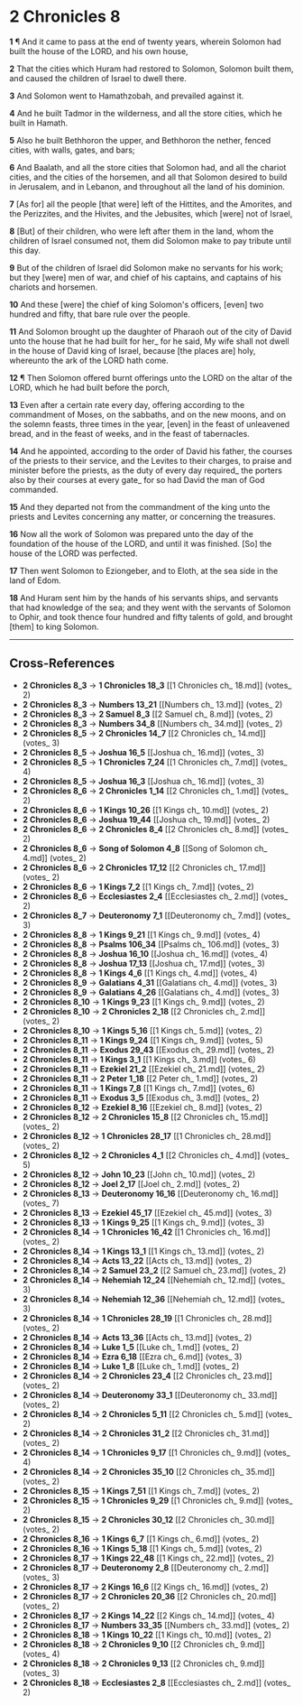 # 2 Chronicles 8

**1** ¶ And it came to pass at the end of twenty years, wherein Solomon had built the house of the LORD, and his own house,

**2** That the cities which Huram had restored to Solomon, Solomon built them, and caused the children of Israel to dwell there.

**3** And Solomon went to Hamathzobah, and prevailed against it.

**4** And he built Tadmor in the wilderness, and all the store cities, which he built in Hamath.

**5** Also he built Bethhoron the upper, and Bethhoron the nether, fenced cities, with walls, gates, and bars;

**6** And Baalath, and all the store cities that Solomon had, and all the chariot cities, and the cities of the horsemen, and all that Solomon desired to build in Jerusalem, and in Lebanon, and throughout all the land of his dominion.

**7** [As for] all the people [that were] left of the Hittites, and the Amorites, and the Perizzites, and the Hivites, and the Jebusites, which [were] not of Israel,

**8** [But] of their children, who were left after them in the land, whom the children of Israel consumed not, them did Solomon make to pay tribute until this day.

**9** But of the children of Israel did Solomon make no servants for his work; but they [were] men of war, and chief of his captains, and captains of his chariots and horsemen.

**10** And these [were] the chief of king Solomon's officers, [even] two hundred and fifty, that bare rule over the people.

**11** And Solomon brought up the daughter of Pharaoh out of the city of David unto the house that he had built for her_ for he said, My wife shall not dwell in the house of David king of Israel, because [the places are] holy, whereunto the ark of the LORD hath come.

**12** ¶ Then Solomon offered burnt offerings unto the LORD on the altar of the LORD, which he had built before the porch,

**13** Even after a certain rate every day, offering according to the commandment of Moses, on the sabbaths, and on the new moons, and on the solemn feasts, three times in the year, [even] in the feast of unleavened bread, and in the feast of weeks, and in the feast of tabernacles.

**14** And he appointed, according to the order of David his father, the courses of the priests to their service, and the Levites to their charges, to praise and minister before the priests, as the duty of every day required_ the porters also by their courses at every gate_ for so had David the man of God commanded.

**15** And they departed not from the commandment of the king unto the priests and Levites concerning any matter, or concerning the treasures.

**16** Now all the work of Solomon was prepared unto the day of the foundation of the house of the LORD, and until it was finished. [So] the house of the LORD was perfected.

**17** Then went Solomon to Eziongeber, and to Eloth, at the sea side in the land of Edom.

**18** And Huram sent him by the hands of his servants ships, and servants that had knowledge of the sea; and they went with the servants of Solomon to Ophir, and took thence four hundred and fifty talents of gold, and brought [them] to king Solomon.

---

## Cross-References

- **2 Chronicles 8_3** → **1 Chronicles 18_3** [[1 Chronicles ch_ 18.md]] (votes_ 2)
- **2 Chronicles 8_3** → **Numbers 13_21** [[Numbers ch_ 13.md]] (votes_ 2)
- **2 Chronicles 8_3** → **2 Samuel 8_3** [[2 Samuel ch_ 8.md]] (votes_ 2)
- **2 Chronicles 8_3** → **Numbers 34_8** [[Numbers ch_ 34.md]] (votes_ 2)
- **2 Chronicles 8_5** → **2 Chronicles 14_7** [[2 Chronicles ch_ 14.md]] (votes_ 3)
- **2 Chronicles 8_5** → **Joshua 16_5** [[Joshua ch_ 16.md]] (votes_ 3)
- **2 Chronicles 8_5** → **1 Chronicles 7_24** [[1 Chronicles ch_ 7.md]] (votes_ 4)
- **2 Chronicles 8_5** → **Joshua 16_3** [[Joshua ch_ 16.md]] (votes_ 3)
- **2 Chronicles 8_6** → **2 Chronicles 1_14** [[2 Chronicles ch_ 1.md]] (votes_ 2)
- **2 Chronicles 8_6** → **1 Kings 10_26** [[1 Kings ch_ 10.md]] (votes_ 2)
- **2 Chronicles 8_6** → **Joshua 19_44** [[Joshua ch_ 19.md]] (votes_ 2)
- **2 Chronicles 8_6** → **2 Chronicles 8_4** [[2 Chronicles ch_ 8.md]] (votes_ 2)
- **2 Chronicles 8_6** → **Song of Solomon 4_8** [[Song of Solomon ch_ 4.md]] (votes_ 2)
- **2 Chronicles 8_6** → **2 Chronicles 17_12** [[2 Chronicles ch_ 17.md]] (votes_ 2)
- **2 Chronicles 8_6** → **1 Kings 7_2** [[1 Kings ch_ 7.md]] (votes_ 2)
- **2 Chronicles 8_6** → **Ecclesiastes 2_4** [[Ecclesiastes ch_ 2.md]] (votes_ 2)
- **2 Chronicles 8_7** → **Deuteronomy 7_1** [[Deuteronomy ch_ 7.md]] (votes_ 3)
- **2 Chronicles 8_8** → **1 Kings 9_21** [[1 Kings ch_ 9.md]] (votes_ 4)
- **2 Chronicles 8_8** → **Psalms 106_34** [[Psalms ch_ 106.md]] (votes_ 3)
- **2 Chronicles 8_8** → **Joshua 16_10** [[Joshua ch_ 16.md]] (votes_ 4)
- **2 Chronicles 8_8** → **Joshua 17_13** [[Joshua ch_ 17.md]] (votes_ 3)
- **2 Chronicles 8_8** → **1 Kings 4_6** [[1 Kings ch_ 4.md]] (votes_ 4)
- **2 Chronicles 8_9** → **Galatians 4_31** [[Galatians ch_ 4.md]] (votes_ 3)
- **2 Chronicles 8_9** → **Galatians 4_26** [[Galatians ch_ 4.md]] (votes_ 3)
- **2 Chronicles 8_10** → **1 Kings 9_23** [[1 Kings ch_ 9.md]] (votes_ 2)
- **2 Chronicles 8_10** → **2 Chronicles 2_18** [[2 Chronicles ch_ 2.md]] (votes_ 2)
- **2 Chronicles 8_10** → **1 Kings 5_16** [[1 Kings ch_ 5.md]] (votes_ 2)
- **2 Chronicles 8_11** → **1 Kings 9_24** [[1 Kings ch_ 9.md]] (votes_ 5)
- **2 Chronicles 8_11** → **Exodus 29_43** [[Exodus ch_ 29.md]] (votes_ 2)
- **2 Chronicles 8_11** → **1 Kings 3_1** [[1 Kings ch_ 3.md]] (votes_ 6)
- **2 Chronicles 8_11** → **Ezekiel 21_2** [[Ezekiel ch_ 21.md]] (votes_ 2)
- **2 Chronicles 8_11** → **2 Peter 1_18** [[2 Peter ch_ 1.md]] (votes_ 2)
- **2 Chronicles 8_11** → **1 Kings 7_8** [[1 Kings ch_ 7.md]] (votes_ 6)
- **2 Chronicles 8_11** → **Exodus 3_5** [[Exodus ch_ 3.md]] (votes_ 2)
- **2 Chronicles 8_12** → **Ezekiel 8_16** [[Ezekiel ch_ 8.md]] (votes_ 2)
- **2 Chronicles 8_12** → **2 Chronicles 15_8** [[2 Chronicles ch_ 15.md]] (votes_ 2)
- **2 Chronicles 8_12** → **1 Chronicles 28_17** [[1 Chronicles ch_ 28.md]] (votes_ 2)
- **2 Chronicles 8_12** → **2 Chronicles 4_1** [[2 Chronicles ch_ 4.md]] (votes_ 5)
- **2 Chronicles 8_12** → **John 10_23** [[John ch_ 10.md]] (votes_ 2)
- **2 Chronicles 8_12** → **Joel 2_17** [[Joel ch_ 2.md]] (votes_ 2)
- **2 Chronicles 8_13** → **Deuteronomy 16_16** [[Deuteronomy ch_ 16.md]] (votes_ 7)
- **2 Chronicles 8_13** → **Ezekiel 45_17** [[Ezekiel ch_ 45.md]] (votes_ 3)
- **2 Chronicles 8_13** → **1 Kings 9_25** [[1 Kings ch_ 9.md]] (votes_ 3)
- **2 Chronicles 8_14** → **1 Chronicles 16_42** [[1 Chronicles ch_ 16.md]] (votes_ 2)
- **2 Chronicles 8_14** → **1 Kings 13_1** [[1 Kings ch_ 13.md]] (votes_ 2)
- **2 Chronicles 8_14** → **Acts 13_22** [[Acts ch_ 13.md]] (votes_ 2)
- **2 Chronicles 8_14** → **2 Samuel 23_2** [[2 Samuel ch_ 23.md]] (votes_ 2)
- **2 Chronicles 8_14** → **Nehemiah 12_24** [[Nehemiah ch_ 12.md]] (votes_ 3)
- **2 Chronicles 8_14** → **Nehemiah 12_36** [[Nehemiah ch_ 12.md]] (votes_ 3)
- **2 Chronicles 8_14** → **1 Chronicles 28_19** [[1 Chronicles ch_ 28.md]] (votes_ 2)
- **2 Chronicles 8_14** → **Acts 13_36** [[Acts ch_ 13.md]] (votes_ 2)
- **2 Chronicles 8_14** → **Luke 1_5** [[Luke ch_ 1.md]] (votes_ 2)
- **2 Chronicles 8_14** → **Ezra 6_18** [[Ezra ch_ 6.md]] (votes_ 3)
- **2 Chronicles 8_14** → **Luke 1_8** [[Luke ch_ 1.md]] (votes_ 2)
- **2 Chronicles 8_14** → **2 Chronicles 23_4** [[2 Chronicles ch_ 23.md]] (votes_ 2)
- **2 Chronicles 8_14** → **Deuteronomy 33_1** [[Deuteronomy ch_ 33.md]] (votes_ 2)
- **2 Chronicles 8_14** → **2 Chronicles 5_11** [[2 Chronicles ch_ 5.md]] (votes_ 2)
- **2 Chronicles 8_14** → **2 Chronicles 31_2** [[2 Chronicles ch_ 31.md]] (votes_ 2)
- **2 Chronicles 8_14** → **1 Chronicles 9_17** [[1 Chronicles ch_ 9.md]] (votes_ 4)
- **2 Chronicles 8_14** → **2 Chronicles 35_10** [[2 Chronicles ch_ 35.md]] (votes_ 2)
- **2 Chronicles 8_15** → **1 Kings 7_51** [[1 Kings ch_ 7.md]] (votes_ 2)
- **2 Chronicles 8_15** → **1 Chronicles 9_29** [[1 Chronicles ch_ 9.md]] (votes_ 2)
- **2 Chronicles 8_15** → **2 Chronicles 30_12** [[2 Chronicles ch_ 30.md]] (votes_ 2)
- **2 Chronicles 8_16** → **1 Kings 6_7** [[1 Kings ch_ 6.md]] (votes_ 2)
- **2 Chronicles 8_16** → **1 Kings 5_18** [[1 Kings ch_ 5.md]] (votes_ 2)
- **2 Chronicles 8_17** → **1 Kings 22_48** [[1 Kings ch_ 22.md]] (votes_ 2)
- **2 Chronicles 8_17** → **Deuteronomy 2_8** [[Deuteronomy ch_ 2.md]] (votes_ 3)
- **2 Chronicles 8_17** → **2 Kings 16_6** [[2 Kings ch_ 16.md]] (votes_ 2)
- **2 Chronicles 8_17** → **2 Chronicles 20_36** [[2 Chronicles ch_ 20.md]] (votes_ 2)
- **2 Chronicles 8_17** → **2 Kings 14_22** [[2 Kings ch_ 14.md]] (votes_ 4)
- **2 Chronicles 8_17** → **Numbers 33_35** [[Numbers ch_ 33.md]] (votes_ 2)
- **2 Chronicles 8_18** → **1 Kings 10_22** [[1 Kings ch_ 10.md]] (votes_ 2)
- **2 Chronicles 8_18** → **2 Chronicles 9_10** [[2 Chronicles ch_ 9.md]] (votes_ 4)
- **2 Chronicles 8_18** → **2 Chronicles 9_13** [[2 Chronicles ch_ 9.md]] (votes_ 3)
- **2 Chronicles 8_18** → **Ecclesiastes 2_8** [[Ecclesiastes ch_ 2.md]] (votes_ 2)

